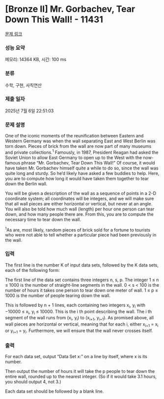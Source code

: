 # [Bronze II] Mr. Gorbachev, Tear Down This Wall! - 11431 

[문제 링크](https://www.acmicpc.net/problem/11431) 

### 성능 요약

메모리: 14364 KB, 시간: 100 ms

### 분류

수학, 구현, 사칙연산

### 제출 일자

2025년 7월 6일 22:51:03

### 문제 설명

<p>One of the iconic moments of the reunification between Eastern and Western Germany was when the wall separating East and West Berlin was torn down. Pieces of brick from the wall are now part of many museums and private collections.<sup>1</sup> Famously, in 1987, President Reagan had asked the Soviet Union to allow East Germany to open up to the West with the now-famous phrase “Mr. Gorbachev, Tear Down This Wall!” Of course, it would have taken Mr. Gorbachev himself quite a while to do so, since the wall was quite long and sturdy. So he’d likely have asked a few buddies to help. Here, you are to compute how long it would have taken them together to tear down the Berlin wall.</p>

<p>You will be given a description of the wall as a sequence of points in a 2-D coordinate system; all coordinates will be integers, and we will make sure that all wall pieces are either horizontal or vertical, but never at an angle. You will also be told how much wall (length) per hour one person can tear down, and how many people there are. From this, you are to compute the necessary time to tear down the wall.</p>

<p><sup>1</sup>As are, most likely, random pieces of brick sold for a fortune to tourists who were not able to tell whether a particular piece had been previously in the wall.</p>

### 입력 

 <p>The first line is the number K of input data sets, followed by the K data sets, each of the following form:</p>

<p>The first line of the data set contains three integers n, s, p. The integer 1 ≤ n ≤ 1000 is the number of straight-line segments in the wall. 0 < s < 100 is the number of hours it takes one person to tear down one meter of wall. 1 ≤ p ≤ 1000 is the number of people tearing down the wall.</p>

<p>This is followed by n + 1 lines, each containing two integers x<sub>i</sub>, y<sub>i</sub> with −10000 ≤ x<sub>i</sub>, y<sub>i</sub> ≤ 10000. This is the i th point describing the wall. The i th segment of the wall runs from (x<sub>i</sub>, y<sub>i</sub>) to (x<sub>i+1</sub>, y<sub>i+1</sub>). As promised above, all wall pieces are horizontal or vertical, meaning that for each i, either x<sub>i+1</sub> = x<sub>i</sub> or y<sub>i+1</sub> = y<sub>i</sub>. Furthermore, we will ensure that the wall never crosses itself.</p>

### 출력 

 <p>For each data set, output “Data Set x:” on a line by itself, where x is its number.</p>

<p>Then output the number of hours it will take the p people to tear down the entire wall, rounded up to the nearest integer. (So if it would take 3.1 hours, you should output 4, not 3.)</p>

<p>Each data set should be followed by a blank line.</p>


